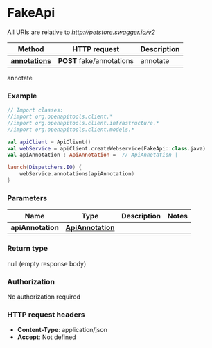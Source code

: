 # FakeApi

All URIs are relative to *http://petstore.swagger.io/v2*

| Method | HTTP request | Description |
| ------------- | ------------- | ------------- |
| [**annotations**](FakeApi.md#annotations) | **POST** fake/annotations | annotate |



annotate

### Example
```kotlin
// Import classes:
//import org.openapitools.client.*
//import org.openapitools.client.infrastructure.*
//import org.openapitools.client.models.*

val apiClient = ApiClient()
val webService = apiClient.createWebservice(FakeApi::class.java)
val apiAnnotation : ApiAnnotation =  // ApiAnnotation | 

launch(Dispatchers.IO) {
    webService.annotations(apiAnnotation)
}
```

### Parameters
| Name | Type | Description  | Notes |
| ------------- | ------------- | ------------- | ------------- |
| **apiAnnotation** | [**ApiAnnotation**](ApiAnnotation.md)|  | |

### Return type

null (empty response body)

### Authorization

No authorization required

### HTTP request headers

 - **Content-Type**: application/json
 - **Accept**: Not defined

